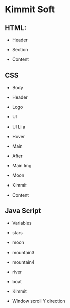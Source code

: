 # Kimmit Soft

## HTML:

- Header 

- Section 

- Content 

## CSS 

- Body 

- Header

- Logo 

- Ul 

- Ul Li a 

- Hover 

- Main 

- After 

- Main Img 

- Moon 

- Kimmit 

- Content

## Java Script 

- Variables 

- stars 

- moon 

- mountain3 

- mountain4 

- river 

- boat 

- Kimmit 

- Window scroll Y direction 

